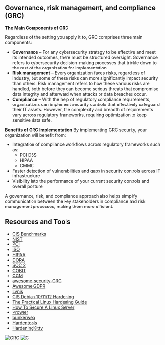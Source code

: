 Governance, risk management, and compliance (GRC)
-------------------------------------------------

**The Main Components of GRC**

Regardless of the setting you apply it to, GRC comprises three main components:

*   **Governance** – For any cybersecurity strategy to be effective and meet its intended outcomes, there must be structured oversight. Governance refers to cybersecurity decision-making processes that trickle down to the rest of the organization for implementation.
*   **Risk management** – Every organization faces risks, regardless of industry, but some of these risks can more significantly impact security than others. Risk management refers to how these various risks are handled, both before they can become serious threats that compromise data integrity and afterward when attacks or data breaches occur.
*   **Compliance** – With the help of regulatory compliance requirements, organizations can implement security controls that effectively safeguard their IT assets. However, the complexity and breadth of requirements vary across regulatory frameworks, requiring optimization to keep sensitive data safe.

**Benefits of GRC Implementation**
By implementing GRC security, your organization will benefit from:
*   Integration of compliance workflows across regulatory frameworks such as:
    *   PCI DSS
    *   HIPAA
    *   CMMC
*   Faster detection of vulnerabilities and gaps in security controls across IT infrastructure
*   Visibility into the performance of your current security controls and overall posture

A governance, risk, and compliance approach also helps simplify communication between the key stakeholders in compliance and risk management processes, making them more efficient.

Resources and Tools
-------------------
- [CIS Benchmarks](https://www.cisecurity.org/cis-benchmarks)
- [NIST](https://www.nist.gov/)
- [PCI](https://www.pcisecuritystandards.org/)
- [ISO](https://www.iso.org/standards.html)
- [HIPAA](https://www.hhs.gov/hipaa/index.html)
- [DORA](https://www.dora-info.eu/dora/)
- [SOC 2](https://secureframe.com/hub/soc-2/what-is-soc-2)
- [COBIT](https://www.isaca.org/resources/cobit)
- [CCM](https://cloudsecurityalliance.org/research/cloud-controls-matrix)
- [awesome-security-GRC](https://github.com/Arudjreis/awesome-security-GRC)
- [Awesome GDPR](https://github.com/bakke92/awesome-gdpr)
- [Lynis](https://github.com/CISOfy/lynis)
- [CIS Debian 10/11/12 Hardening](https://github.com/ovh/debian-cis)
- [The Practical Linux Hardening Guide](https://github.com/trimstray/the-practical-linux-hardening-guide)
- [How To Secure A Linux Server](https://github.com/imthenachoman/How-To-Secure-A-Linux-Server)
- [Prowler](https://github.com/prowler-cloud/prowler)
- [bunkerweb](https://github.com/bunkerity/bunkerweb)
- [Hardentools](https://github.com/hardentools/hardentools)
- [HardeningKitty](https://github.com/0x6d69636b/windows_hardening)

![GRC](https://github.com/MrM8BRH/MrM8BRH/assets/34133187/26cc6496-a3b9-4928-bc58-3d42920ecbcb)
![C](https://github.com/user-attachments/assets/ccf18ddc-ca62-453d-937e-275e71d55b5c)

